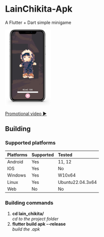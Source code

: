 # LainChikita-Apk  

A Flutter + Dart simple minigame  

<img src="/demo/demo_smart_phone_view.png" width="150">  

[Promotional video ▶](https://www.youtube.com/watch?v=AjTnw3ZtlUE)  

## Building

### Supported platforms  

| Platforms | Supported | Tested |
| :--- | :--- | :--- |
| Android | Yes | 11, 12 |
| IOS | Yes | No |
| Windows | Yes | W10x64 |
| Linux | Yes | Ubuntu22.04.3x64 |
| Web | No | No |

### Building commands  

1. **cd lain_chikita/**  
     *cd to the project folder*
3. **flutter build apk --release**  
     *build the .apk*
